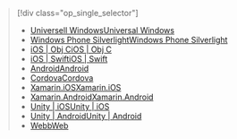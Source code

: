 > [!div class="op_single_selector"]
> * [<span data-ttu-id="dbe86-101">Universell Windows</span><span class="sxs-lookup"><span data-stu-id="dbe86-101">Universal Windows</span></span>](../articles/mobile-engagement/mobile-engagement-windows-store-dotnet-get-started.md)
> * [<span data-ttu-id="dbe86-102">Windows Phone Silverlight</span><span class="sxs-lookup"><span data-stu-id="dbe86-102">Windows Phone Silverlight</span></span>](../articles/mobile-engagement/mobile-engagement-windows-phone-get-started.md)
> * [<span data-ttu-id="dbe86-103">iOS | Obj C</span><span class="sxs-lookup"><span data-stu-id="dbe86-103">iOS | Obj C</span></span>](../articles/mobile-engagement/mobile-engagement-ios-get-started.md)
> * [<span data-ttu-id="dbe86-104">iOS | Swift</span><span class="sxs-lookup"><span data-stu-id="dbe86-104">iOS | Swift</span></span>](../articles/mobile-engagement/mobile-engagement-ios-swift-get-started.md)
> * [<span data-ttu-id="dbe86-105">Android</span><span class="sxs-lookup"><span data-stu-id="dbe86-105">Android</span></span>](../articles/mobile-engagement/mobile-engagement-android-get-started.md)
> * [<span data-ttu-id="dbe86-106">Cordova</span><span class="sxs-lookup"><span data-stu-id="dbe86-106">Cordova</span></span>](../articles/mobile-engagement/mobile-engagement-cordova-get-started.md)
> * [<span data-ttu-id="dbe86-107">Xamarin.iOS</span><span class="sxs-lookup"><span data-stu-id="dbe86-107">Xamarin.iOS</span></span>](../articles/mobile-engagement/mobile-engagement-xamarin-ios-get-started.md)
> * [<span data-ttu-id="dbe86-108">Xamarin.Android</span><span class="sxs-lookup"><span data-stu-id="dbe86-108">Xamarin.Android</span></span>](../articles/mobile-engagement/mobile-engagement-xamarin-android-get-started.md)
> * [<span data-ttu-id="dbe86-109">Unity | iOS</span><span class="sxs-lookup"><span data-stu-id="dbe86-109">Unity | iOS</span></span>](../articles/mobile-engagement/mobile-engagement-unity-ios-get-started.md)
> * [<span data-ttu-id="dbe86-110">Unity | Android</span><span class="sxs-lookup"><span data-stu-id="dbe86-110">Unity | Android</span></span>](../articles/mobile-engagement/mobile-engagement-unity-android-get-started.md)
> * [<span data-ttu-id="dbe86-111">Webb</span><span class="sxs-lookup"><span data-stu-id="dbe86-111">Web</span></span>](../articles/mobile-engagement/mobile-engagement-web-app-get-started.md)
> 
> 

